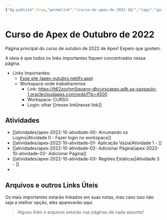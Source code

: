 ```yaml
---
{"dg-publish":true,"permalink":"/curso-de-apex-de-2022-10/","tags":"gardenEntry","dgHomeLink":true,"dgPassFrontmatter":false}
---
```


# Curso de Apex de Outubro de 2022

Página principal do curso de outubro de 2022 de Apex! Espero que gostem.

A ideia é que todos os links importantes fiquem concentrados nessa página.
- Links Importantes:
	- [Esse site (apex-outubro.netlify.app)](https://apex-outubro.netlify.app/)
	- Workspace onde trabalharemos
		- Link: https://lt62zoyhm5qugno-dbcursoapex.adb.sa-saopaulo-1.oraclecloudapps.com/ords/f?p=4500
		- Workspace: CURSO
		- Login: olhar [[nesse link|nesse link]]

## Atividades
- [[atividades/apex-2022-10-atividade-00- Arrumando os Logins|Atividade 0 - Fazer login no workspace]]
- [[atividades/apex-2022-10-atividade-01- Aplicação Vazia|Atividade 1 - ]]
- [[atividades/apex-2022-10-atividade-02- Adicionar Página|apex-2022-10-atividade-02- Adicionar Página]]
- [[atividades/apex-2022-10-atividade-03- Regiões Estáticas|Atividade 3 - ]]
- 



## Arquivos e outros Links Úteis
Os mais importantes estarão linkados em suas notas, mas caso isso não seja a melhor opção, eles aparecerão aqui.
 > Alguns links e arquivos estarão nas páginas de cada assunto!

